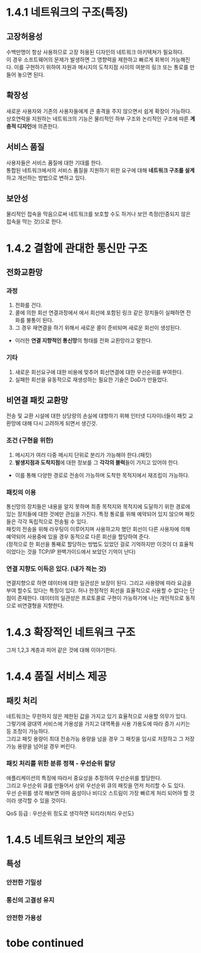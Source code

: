 # 1.4.1 네트워크의 구조(특징)
## 고장허용성
수백만명이 항상 사용하므로 고장 허용된 디자인의 네트워크 아키텍쳐가 필요하다.  
이 경우 소프트웨어의 문제가 발생하면 그 영향력을 제한하고 빠르게 회복이 가능해진다. 이를 구현하기 위하여 자원과 메시지의 도착지점 사이의 여분의 링크 또는 통로를 만들어 놓으면 된다.  

## 확장성
새로운 사용자와 기존의 사용자들에게 큰 충격을 주지 않으면서 쉽게 확장이 가능하다.  
상호연락을 지원하는 네트워크의 기능은 물리적인 하부 구조와 논리적인 구조에 따른 **계층적 디자인**에 의존한다.

## 서비스 품질
사용자들은 서비스 품질에 대한 기대를 한다.  
통합된 네트워크에서의 서비스 품질을 지원하기 위한 요구에 대해 **네트워크 구조를 설계**하고 개선하는 방법으로 변하고 있다.

## 보안성
물리적인 접속을 막음으로써 네트워크를 보호할 수도 하거나 보안 측정(인증되지 않은 접속을 막는 것)으로 한다.

# 1.4.2 결함에 관대한 통신만 구조
## 전화교환망
### 과정
1. 전화를 건다.
2. 콜에 의한 회선 연결과정에서 에서 회선에 포함된 링크 같은 장치들이 실패하면 전화를 불통이 된다.
3. 그 경우 재연결을 하기 위해서 새로운 콜이 준비되며 새로운 회선이 생성된다.
- 이러한 **연결 지향적인 통신망**의 형태를 전화 교환망라고 말한다.

### 기타
1. 새로운 회선요구에 대한 비용에 맞추어 회선연결에 대한 우선순위를 부여한다.
2. 실패한 회선을 유동적으로 재생성하는 필요한 기술은 DoD가 만들었다.

## 비연결 패킷 교환망
전송 및 교환 시설에 대한 상당량의 손실에 대항하기 위해 인터넷 디자이너들이 패킷 교환망에 대해 다시 고려하게 되면서 생긴것.

### 조건 (구현을 위한)
1. 메시지가 여러 다중 메시지 단위로 분리가 가능해야 한다.(패킷)
2. **발생지점과 도착지점**에 대한 정보를 그 **각각의 블럭**들이 가지고 있어야 한다.
- 이를 통해 다양한 경로로 전송이 가능하며 도착한 목적지에서 재조립이 가능하다.

### 패킷의 이용
통신망의 장치들은 내용을 알지 못하며 최종 목적지와 목적지에 도달하기 위한 경로에 있는 장치들에 대한 것에만 관심을 가진다. 특정 통로를 위해 예약되어 있지 않으며 패킷들은 각각 독립적으로 전송될 수 있다.  
패킷의 전송을 위해 라우팅이 이루어지며 사용하고자 했던 회선이 다른 사용자에 의해 예약되어 사용중에 있을 경우 동적으로 다른 회선을 할당하여 준다.  
(정적으로 한 회선을 통째로 할당하는 방법도 있었던 걸로 기억하지만 이것이 더 효율적이었다는 것을 TCP/IP 완벽가이드에서 보았던 기억이 난다)

### 연결 지향도 이득은 있다. (내가 적는 것)
연결지향으로 하면 데이터에 대한 일관성은 보장이 된다. 그리고 사용량에 따라 요금을 부여 할수도 있다는 특징이 있다. 허나 한정적인 회선을 효율적으로 사용할 수 없다는 단점이 존재한다. 데이터의 일관성은 프로토콜로 구현이 가능하기에 나는 개인적으로 동적으로 비연결형을 지향한다.

# 1.4.3 확장적인 네트워크 구조
그저 1,2,3 계층과 피어 같은 것에 대해 이야기한다.  

# 1.4.4 품질 서비스 제공
## 패킷 처리
네트워크는 무한하지 않은 제한된 값을 가지고 있기 효율적으로 사용할 의무가 있다.  
그렇기에 광대역 서비스에 가용성을 가지고 대역폭을 사용 가용도에 따라 증가 시키는 등 조정이 가능하다.  
그리고 패킷 용량이 최대 전송가능 용량을 넘을 경우 그 패킷을 임시로 저장하고 그 저장 가능 용량을 넘어설 경우 버린다.  

### 패킷 처리를 위한 분류 정책 - 우선순위 할당
애플리케이션의 특징에 따라서 중요성을 추정하여 우선순위를 할당한다.  
그리고 우선순위 큐를 만들어서 상위 우선순위 큐의 패킷을 먼저 처리할 수 도 있다.  
우선 순위를 생각 해보면 아마 음성이나 비디오 스트림이 가장 빠르게 처리 되어야 할 것이라 생각할 수 있을 것이다.  

QoS 등급 : 우선순위 정도로 생각하면 되리라(처리 우선도)

# 1.4.5 네트워크 보안의 제공
## 특성
### 안전한 기밀성
### 통신의 고결성 유지
### 안전한 가용성

# tobe continued
